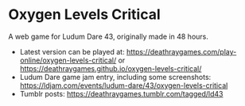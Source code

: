# Oxygen Levels Critical

A web game for Ludum Dare 43, originally made in 48 hours.

* Latest version can be played at: https://deathraygames.com/play-online/oxygen-levels-critical/ or  https://deathraygames.github.io/oxygen-levels-critical/
* Ludum Dare game jam entry, including some screenshots: https://ldjam.com/events/ludum-dare/43/oxygen-levels-critical
* Tumblr posts: https://deathraygames.tumblr.com/tagged/ld43

